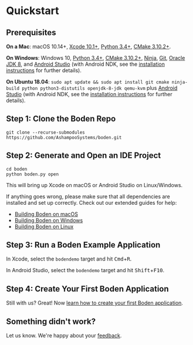 # Quickstart

## Prerequisites

**On a Mac**: macOS 10.14+, [Xcode 10.1+](https://developer.apple.com/xcode/), [Python 3.4+](https://www.python.org/downloads/), [CMake 3.10.2+](https://cmake.org/download/).

**On Windows**: Windows 10, [Python 3.4+](https://www.python.org/downloads/), [CMake 3.10.2+](https://cmake.org/download/), [Ninja](https://github.com/ninja-build/ninja/releases), [Git](https://git-scm.com/download/win), [Oracle JDK 8](https://www.oracle.com/technetwork/java/javase/downloads/jdk8-downloads-2133151.html), and [Android Studio](https://developer.android.com/studio) (with Android NDK, see the [installation instructions](installing_dependencies/windows.md) for further details).

**On Ubuntu 18.04**: `sudo apt update && sudo apt install git cmake ninja-build python python3-distutils openjdk-8-jdk qemu-kvm` plus [Android Studio](https://developer.android.com/studio/) (with Android NDK, see the [installation instructions](installing_dependencies/linux.md) for further details).

## Step 1: Clone the Boden Repo

	git clone --recurse-submodules https://github.com/AshampooSystems/boden.git

## Step 2: Generate and Open an IDE Project

	cd boden
	python boden.py open

This will bring up Xcode on macOS or Android Studio on Linux/Windows.

If anything goes wrong, please make sure that all dependencies are installed and set up correctly. Check out our extended guides for help:

* [Building Boden on macOS](building/mac)
* [Building Boden on Windows](building/windows)
* [Building Boden on Linux](building/linux)

## Step 3: Run a Boden Example Application

In Xcode, select the `bodendemo` target and hit <kbd>Cmd</kbd>+<kbd>R</kbd>.

In Android Studio, select the `bodendemo` target and hit <kbd>Shift</kbd>+<kbd>F10</kbd>.

## Step 4: Create Your First Boden Application

Still with us? Great! Now [learn how to create your first Boden application](first_app.md).

## Something didn't work?

Let us know. We're happy about your [feedback](../feedback).
